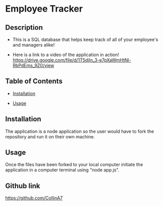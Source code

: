 
  # Employee Tracker

  ## Description
  
  - This is a SQL database that helps keep track of all of your employee's and managers alike!
  
  - Here is a link to a video of the application in action!
  https://drive.google.com/file/d/1T5djln_3-e7pXaWmHtNl-RbPdEms_9Z0/view
  
  ## Table of Contents
  
  - [Installation](#installation)

  - [Usage](#usage)
  
  ## Installation
  
  The application is a node application so the user would have to fork the repository and run it on their own machine.
  
  ## Usage
  
  Once the files have been forked to your local computer initiate the application in a computer terminal using "node app.js".

  ## Github link

  https://github.com/CollinA7

